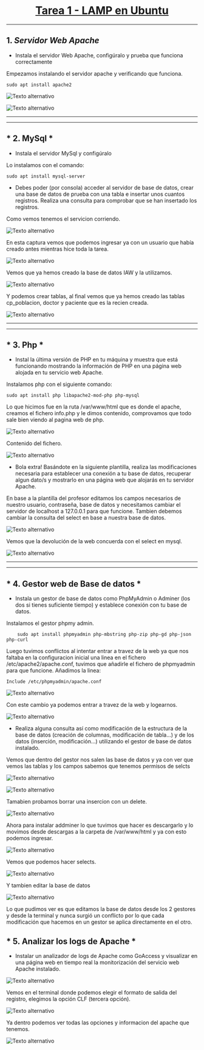 # <center> <u> Tarea 1 - LAMP en Ubuntu</u> </center>

---

## 1. *Servidor Web Apache*

+ Instala el servidor Web Apache, configúralo y prueba que funciona correctamente

Empezamos instalando el servidor apache y verificando que funciona.

    sudo apt install apache2


![Texto alternativo](/imgLAMP/1.png)

![Texto alternativo](/imgLAMP/2.png)

---
---

## * 2. MySql *

+ Instala el servidor MySql y configúralo

Lo instalamos con el comando:

    sudo apt install mysql-server 

+ Debes poder (por consola) acceder al servidor de base de datos, crear una base de datos de
prueba con una tabla e insertar unos cuantos registros. Realiza una consulta para comprobar que
se han insertado los registros.

Como vemos tenemos el servicion corriendo.

![Texto alternativo](/imgLAMP/3.png)

En esta captura vemos que podemos ingresar ya con un usuario que había creado antes mientras hice toda la tarea.

![Texto alternativo](/imgLAMP/4.png)


Vemos que ya hemos creado la base de datos IAW y la utilizamos.

![Texto alternativo](/imgLAMP/5.png)

Y podemos crear tablas, al final vemos que ya hemos creado las tablas cp_poblacion, doctor y paciente que es la recien creada.

![Texto alternativo](/imgLAMP/6.png)

---
---

## * 3. Php *

+ Instal la última versión de PHP en tu máquina y muestra que está funcionando mostrando la
información de PHP en una página web alojada en tu servicio web Apache.

Instalamos php con el siguiente comando:

    sudo apt install php libapache2-mod-php php-mysql

Lo que hicimos fue en la ruta /var/www/html que es donde el apache, creamos el fichero info.php y le dimos contenido, comprovamos que todo sale bien viendo al pagina web de php.

![Texto alternativo](/imgLAMP/7.png)

Contenido del fichero.

![Texto alternativo](/imgLAMP/8.png)


+ Bola extra! Basándote en la siguiente plantilla, realiza las modificaciones necesaria para
establecer una conexión a tu base de datos, recuperar algun dato/s y mostrarlo en una página
web que alojarás en tu servidor Apache.

En base a la plantilla del profesor editamos los campos necesarios de nuestro usuario, contraseña, base de datos y necesitamos cambiar el servidor de localhost a 127.0.0.1 para que funcione.
Tambien debemos cambiar la consulta del select en base a nuestra base de datos.

![Texto alternativo](/imgLAMP/9.png)

Vemos que la devolución de la web concuerda con el select en mysql.

![Texto alternativo](/imgLAMP/10.png)

---
---

## * 4. Gestor web de Base de datos *

+ Instala un gestor de base de datos como PhpMyAdmin o Adminer (los dos si tienes suficiente tiempo) y establece conexión con tu base de datos.

Instalamos el gestor phpmy admin.

        sudo apt install phpmyadmin php-mbstring php-zip php-gd php-json php-curl

Luego tuvimos conflictos al intentar entrar a travez de la web ya que nos faltaba en la configuracion inicial una linea en el fichero /etc/apache2/apache.conf, tuvimos que añadirle el fichero de phpmyadmin para que funcione.
Añadimos la linea:

    Include /etc/phpmyadmin/apache.conf

![Texto alternativo](/imgLAMP/18.png)

Con este cambio ya podemos entrar a travez de la web y logearnos.

![Texto alternativo](/imgLAMP/11.png)

+ Realiza alguna consulta así como modificación de la estructura de la base de datos (creación de
columnas, modificación de tabla...) y de los datos (inserción, modificación...) utilizando el gestor
de base de datos instalado.


Vemos que dentro del gestor nos salen las base de datos y ya con ver que vemos las tablas y los campos sabemos que tenemos permisos de selcts

![Texto alternativo](/imgLAMP/12.png)

![Texto alternativo](/imgLAMP/13.png)

Tamabien probamos borrar una insercion con un delete.

![Texto alternativo](/imgLAMP/14.png)


Ahora para instalar addminer lo que tuvimos que hacer es descargarlo y lo movimos desde descargas a la carpeta de /var/www/html y ya con esto podemos ingresar.

![Texto alternativo](/imgLAMP/15.png)

Vemos que podemos hacer selects.

![Texto alternativo](/imgLAMP/16.png)

Y tambien editar la base de datos

![Texto alternativo](/imgLAMP/17.png)

Lo que pudimos ver es que editamos la base de datos desde los 2 gestores y desde la terminal y nunca surgió un conflicto por lo que cada modificación que hacemos en un gestor se aplica directamente en el otro.



##  * 5. Analizar los logs de Apache * 

- Instalar un analizador de logs de Apache como GoAccess y visualizar en una página web en tiempo real la monitorización del servicio web Apache instalado.

![Texto alternativo](/imgLAMP/19.png)

Vemos en el terminal donde podemos elegir el formato de salida del registro, elegimos la opción CLF (tercera opción).

![Texto alternativo](/imgLAMP/20.png)


Ya dentro podemos ver todas las opciones y informacion del apache que tenemos.

![Texto alternativo](/imgLAMP/21.png)


